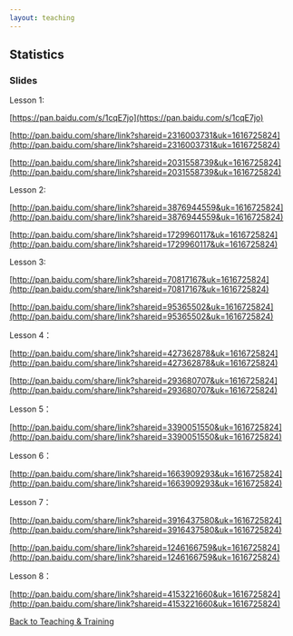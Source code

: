 ```yaml
---
layout: teaching
---
```


## Statistics

### Slides

Lesson 1:

[https://pan.baidu.com/s/1cqE7jo](https://pan.baidu.com/s/1cqE7jo)

[http://pan.baidu.com/share/link?shareid=2316003731&uk=1616725824](http://pan.baidu.com/share/link?shareid=2316003731&uk=1616725824)

[http://pan.baidu.com/share/link?shareid=2031558739&uk=1616725824](http://pan.baidu.com/share/link?shareid=2031558739&uk=1616725824)

Lesson 2:

[http://pan.baidu.com/share/link?shareid=3876944559&uk=1616725824](http://pan.baidu.com/share/link?shareid=3876944559&uk=1616725824)

[http://pan.baidu.com/share/link?shareid=1729960117&uk=1616725824](http://pan.baidu.com/share/link?shareid=1729960117&uk=1616725824)

Lesson 3:

[http://pan.baidu.com/share/link?shareid=70817167&uk=1616725824](http://pan.baidu.com/share/link?shareid=70817167&uk=1616725824)

[http://pan.baidu.com/share/link?shareid=95365502&uk=1616725824](http://pan.baidu.com/share/link?shareid=95365502&uk=1616725824)

Lesson 4：

[http://pan.baidu.com/share/link?shareid=427362878&uk=1616725824](http://pan.baidu.com/share/link?shareid=427362878&uk=1616725824)

[http://pan.baidu.com/share/link?shareid=293680707&uk=1616725824](http://pan.baidu.com/share/link?shareid=293680707&uk=1616725824)

Lesson 5：

[http://pan.baidu.com/share/link?shareid=3390051550&uk=1616725824](http://pan.baidu.com/share/link?shareid=3390051550&uk=1616725824)

Lesson 6：

[http://pan.baidu.com/share/link?shareid=1663909293&uk=1616725824](http://pan.baidu.com/share/link?shareid=1663909293&uk=1616725824)

Lesson 7：

[http://pan.baidu.com/share/link?shareid=3916437580&uk=1616725824](http://pan.baidu.com/share/link?shareid=3916437580&uk=1616725824)

[http://pan.baidu.com/share/link?shareid=1246166759&uk=1616725824](http://pan.baidu.com/share/link?shareid=1246166759&uk=1616725824)

Lesson 8：

[http://pan.baidu.com/share/link?shareid=4153221660&uk=1616725824](http://pan.baidu.com/share/link?shareid=4153221660&uk=1616725824)

<a class="btn btn-default" type="button" href="/teaching-and-training/">Back to Teaching & Training</a>
